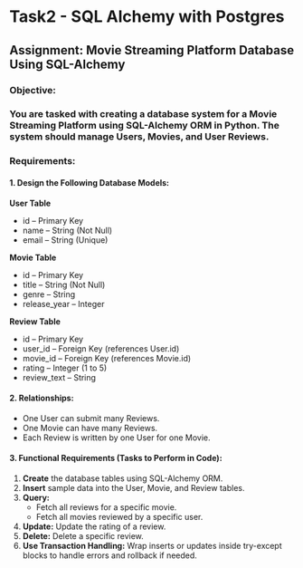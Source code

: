 # Task2 - SQL Alchemy with Postgres
## **Assignment:** Movie Streaming Platform Database Using SQL-Alchemy

### **Objective:**
### You are tasked with creating a database system for a Movie Streaming Platform using SQL-Alchemy ORM in Python. The system should manage Users, Movies, and User Reviews.


### **Requirements:**
#### **1. Design the Following Database Models:**
   
   **User Table**
   * id – Primary Key
   * name – String (Not Null)
   * email – String (Unique)
   
   **Movie Table**
   * id – Primary Key
   * title – String (Not Null)
   * genre – String
   * release_year – Integer
   
   
   **Review Table**
   * id – Primary Key
   * user_id – Foreign Key (references User.id)
   * movie_id – Foreign Key (references Movie.id)
   * rating – Integer (1 to 5)
   * review_text – String


#### **2. Relationships:**
   * One User can submit many Reviews.
   * One Movie can have many Reviews.
   * Each Review is written by one User for one Movie.


#### **3. Functional Requirements (Tasks to Perform in Code):**
   1. **Create** the database tables using SQL-Alchemy ORM.
   2. **Insert** sample data into the User, Movie, and Review tables.
   3. **Query:**
      * Fetch all reviews for a specific movie.
      * Fetch all movies reviewed by a specific user.
   4. **Update:** Update the rating of a review.
   5. **Delete:** Delete a specific review.
   6. **Use Transaction Handling:** Wrap inserts or updates inside try-except blocks to handle errors and rollback if needed.
